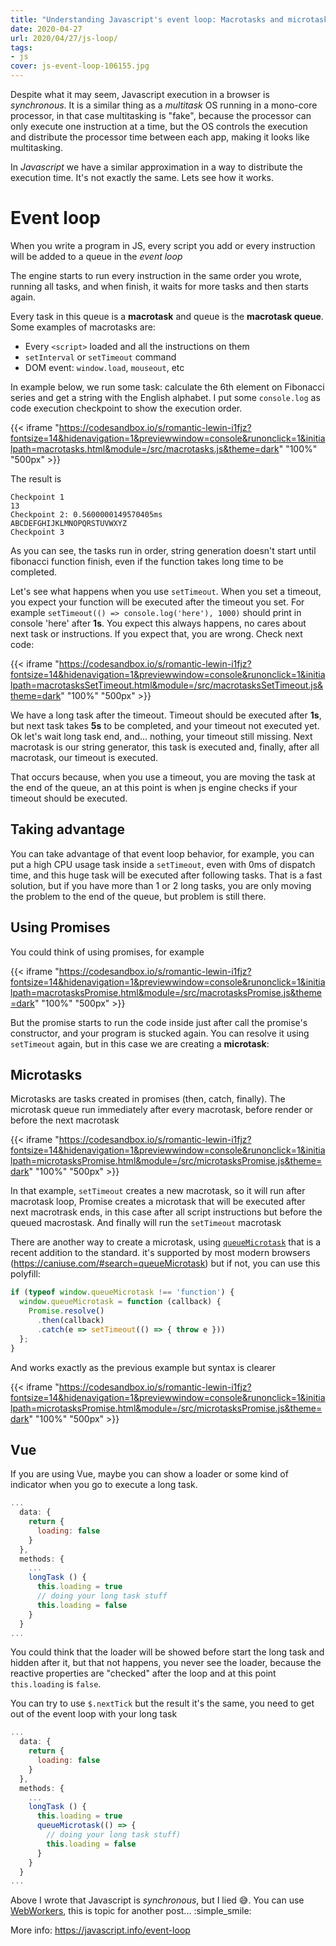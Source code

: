 ```yaml
---
title: "Understanding Javascript's event loop: Macrotasks and microtasks"
date: 2020-04-27
url: 2020/04/27/js-loop/
tags:
- js
cover: js-event-loop-106155.jpg
---
```

Despite what it may seem, Javascript execution in a browser is _synchronous_. It is a similar thing as a _multitask_ OS running in a mono-core processor, in that case multitasking is "fake", because the processor can only execute one instruction at a time, but the OS controls the execution and distribute the processor time between each app, making it looks like multitasking.

In _Javascript_ we have a similar approximation in a way to distribute the execution time. It's not exactly the same. Lets see how it works.

# Event loop

When you write a program in JS, every script you add or every instruction will be added to a queue in the _event loop_

The engine starts to run every instruction in the same order you wrote, running all tasks, and when finish, it waits for more tasks and then starts again.

Every task in this queue is a **macrotask** and queue is the **macrotask queue**. Some examples of macrotasks are:

* Every `<script>` loaded and all the instructions on them
* `setInterval` or `setTimeout` command
* DOM event: `window.load`, `mouseout`, etc 

In example below, we run some task: calculate the 6th element on Fibonacci series and get a string with the English alphabet. I put some `console.log` as code execution checkpoint to show the execution order.

{{< iframe "https://codesandbox.io/s/romantic-lewin-i1fjz?fontsize=14&hidenavigation=1&previewwindow=console&runonclick=1&initialpath=macrotasks.html&module=/src/macrotasks.js&theme=dark" "100%" "500px" >}}

The result is
```
Checkpoint 1 
13
Checkpoint 2: 0.5600000149570405ms 
ABCDEFGHIJKLMNOPQRSTUVWXYZ 
Checkpoint 3 
```

As you can see, the tasks run in order, string generation doesn't start until fibonacci function finish, even if the function takes long time to be completed.


Let's see what happens when you use `setTimeout`. When you set a timeout, you expect your function will be executed after the timeout you set. For example `setTimeout(() => console.log('here'), 1000)` should print in console 'here' after **1s**. You expect this always happens, no cares about next task or instructions. If you expect that, you are wrong. Check next code:

{{< iframe "https://codesandbox.io/s/romantic-lewin-i1fjz?fontsize=14&hidenavigation=1&previewwindow=console&runonclick=1&initialpath=macrotasksSetTimeout.html&module=/src/macrotasksSetTimeout.js&theme=dark" "100%" "500px" >}}

We have a long task after the timeout. Timeout should be executed after **1s**, but next task takes **5s** to be completed, and your timeout not executed yet. Ok let's wait long task end, and... nothing, your timeout still missing. Next macrotask is our string generator, this task is executed and, finally, after all macrotask, our timeout is executed.

That occurs because, when you use a timeout, you are moving the task at the end of the queue, an at this point is when js engine checks if your timeout should be executed.

## Taking advantage

You can take advantage of that event loop behavior, for example, you can put a high CPU usage task inside a `setTimeout`, even with 0ms of dispatch time, and this huge task will be executed after following tasks.
That is a fast solution, but if you have more than 1 or 2 long tasks, you are only moving the problem to the end of the queue, but problem is still there.

## Using Promises

You could think of using promises, for example

{{< iframe "https://codesandbox.io/s/romantic-lewin-i1fjz?fontsize=14&hidenavigation=1&previewwindow=console&runonclick=1&initialpath=macrotasksPromise.html&module=/src/macrotasksPromise.js&theme=dark" "100%" "500px" >}}

But the promise starts to run the code inside just after call the promise's constructor, and your program is stucked again. You can resolve it using `setTimeout` again, but in this case we are creating a **microtask**:

## Microtasks
Microtasks are tasks created in promises (then, catch, finally). The microtask queue run immediately after every macrotask, before render or before the next macrotask

{{< iframe "https://codesandbox.io/s/romantic-lewin-i1fjz?fontsize=14&hidenavigation=1&previewwindow=console&runonclick=1&initialpath=microtasksPromise.html&module=/src/microtasksPromise.js&theme=dark" "100%" "500px" >}}

In that example, `setTimeout` creates a new macrotask, so it will run after macrotask loop, Promise creates a microtask that will be executed after next macrotrask ends, in this case after all script instructions but before the queued macrostask. And finally will run the `setTimeout` macrotask

There are another way to create a microtask, using [`queueMicrotask`](https://developer.mozilla.org/en-US/docs/Web/API/WindowOrWorkerGlobalScope/queueMicrotask) that is a recent addition to the standard. it's supported by most modern browsers (https://caniuse.com/#search=queueMicrotask) but if not, you can use this polyfill:

```js
if (typeof window.queueMicrotask !== 'function') {
  window.queueMicrotask = function (callback) {
    Promise.resolve()
      .then(callback)
      .catch(e => setTimeout(() => { throw e }))
  };
}
```

And works exactly as the previous example but syntax is clearer

{{< iframe "https://codesandbox.io/s/romantic-lewin-i1fjz?fontsize=14&hidenavigation=1&previewwindow=console&runonclick=1&initialpath=microtasksPromise.html&module=/src/microtasksPromise.js&theme=dark" "100%" "500px" >}}

## Vue
If you are using Vue, maybe you can show a loader or some kind of indicator when you go to execute a long task.

```js
...
  data: {
    return {
      loading: false
    }
  },
  methods: {
    ...
    longTask () {
      this.loading = true
      // doing your long task stuff
      this.loading = false
    }
  }
...
```

You could think that the loader will be showed before start the long task and hidden after it, but that not happens, you never see the loader, because the reactive properties are "checked" after the loop and at this point `this.loading` is `false`.

You can try to use `$.nextTick` but the result it's the same, you need to get out of the event loop with your long task


```js
...
  data: {
    return {
      loading: false
    }
  },
  methods: {
    ...
    longTask () {
      this.loading = true
      queueMicrotask(() => {
        // doing your long task stuff)
        this.loading = false      
      }      
    }
  }
...
```

Above I wrote that Javascript is _synchronous_, but I lied :sweat_smile:. You can use [WebWorkers](https://developer.mozilla.org/en-US/docs/Web/API/Web_Workers_API/Using_web_workers), this is topic for another post... :simple_smile:

More info: https://javascript.info/event-loop


